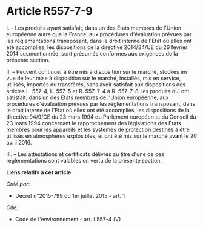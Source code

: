 # Article R557-7-9

I. – Les produits ayant satisfait, dans un des Etats membres de l'Union européenne autre que la France, aux procédures
d'évaluation prévues par les réglementations transposant, dans le droit interne de l'Etat où elles ont été accomplies, les
dispositions de la directive 2014/34/UE du 26 février 2014 susmentionnée, sont présumés conformes aux exigences de la
présente section.

II. – Peuvent continuer à être mis à disposition sur le marché, stockés en vue de leur mise à disposition sur le marché,
installés, mis en service, utilisés, importés ou transférés, sans avoir satisfait aux dispositions des articles L. 557-4, L.
557-5 et R. 557-7-4 à R. 557-7-8, les produits qui ont satisfait, dans un des Etats membres de l'Union européenne, aux
procédures d'évaluation prévues par les réglementations transposant, dans le droit interne de l'Etat où elles ont été
accomplies, les dispositions de la directive 94/9/CE du 23 mars 1994 du Parlement européen et du Conseil du 23 mars 1994
concernant le rapprochement des législations des Etats membres pour les appareils et les systèmes de protection destinés à
être utilisés en atmosphères explosibles, et ont été mis sur le marché avant le 20 avril 2016.

III. – Les attestations et certificats délivrés au titre d'une de ces réglementations sont valables en vertu de la présente
section.

**Liens relatifs à cet article**

_Créé par_:

  - Décret n°2015-799 du 1er juillet 2015 - art. 1

_Cite_:

  - Code de l'environnement - art. L557-4 (V)
